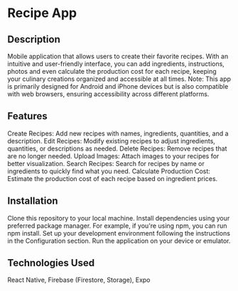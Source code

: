 # Recipe App
## Description
Mobile application that allows users to create their favorite recipes. With an intuitive and user-friendly interface, you can add ingredients, instructions, photos and even calculate the production cost for each recipe, keeping your culinary creations organized and accessible at all times.
Note: This app is primarily designed for Android and iPhone devices but is also compatible with web browsers, ensuring accessibility across different platforms.

## Features
Create Recipes: Add new recipes with names, ingredients, quantities, and a description.
Edit Recipes: Modify existing recipes to adjust ingredients, quantities, or descriptions as needed.
Delete Recipes: Remove recipes that are no longer needed.
Upload Images: Attach images to your recipes for better visualization.
Search Recipes: Search for recipes by name or ingredients to quickly find what you need.
Calculate Production Cost: Estimate the production cost of each recipe based on ingredient prices.

## Installation
Clone this repository to your local machine.
Install dependencies using your preferred package manager. For example, if you're using npm, you can run npm install.
Set up your development environment following the instructions in the Configuration section.
Run the application on your device or emulator.

## Technologies Used
React Native,
Firebase (Firestore, Storage),
Expo
